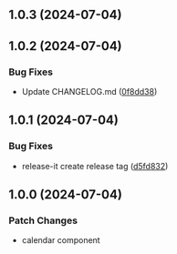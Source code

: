 

## 1.0.3 (2024-07-04)

## 1.0.2 (2024-07-04)


### Bug Fixes

* Update CHANGELOG.md ([0f8dd38](https://github.com/yunchanpark/react-native-calendar/commit/0f8dd383da22f57f3bf253594021da38b34c2955))

## 1.0.1 (2024-07-04)


### Bug Fixes

* release-it create release tag ([d5fd832](https://github.com/yunchanpark/react-native-calendar/commit/d5fd83298ad11b7bfb68cb5c9550ccff4a4b11dc))

## 1.0.0 (2024-07-04)

### Patch Changes

-   calendar component
